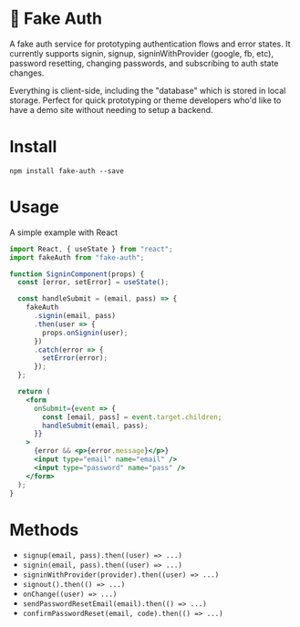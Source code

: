 # 🔐 Fake Auth

A fake auth service for prototyping authentication flows and error states. It currently supports signin, signup, signinWithProvider (google, fb, etc), password resetting, changing passwords, and subscribing to auth state changes.

Everything is client-side, including the "database" which is stored in local storage. Perfect for quick prototyping or theme developers who'd like to have a demo site without needing to setup a backend.

# Install

```
npm install fake-auth --save
```

# Usage

A simple example with React

```jsx
import React, { useState } from "react";
import fakeAuth from "fake-auth";

function SigninComponent(props) {
  const [error, setError] = useState();

  const handleSubmit = (email, pass) => {
    fakeAuth
      .signin(email, pass)
      .then(user => {
        props.onSignin(user);
      })
      .catch(error => {
        setError(error);
      });
  };

  return (
    <form
      onSubmit={event => {
        const [email, pass] = event.target.children;
        handleSubmit(email, pass);
      }}
    >
      {error && <p>{error.message}</p>}
      <input type="email" name="email" />
      <input type="password" name="pass" />
    </form>
  );
}
```

# Methods

- `signup(email, pass).then((user) => ...)`
- `signin(email, pass).then((user) => ...)`
- `signinWithProvider(provider).then((user) => ...)`
- `signout().then(() => ...)`
- `onChange((user) => ...)`
- `sendPasswordResetEmail(email).then(() => ...)`
- `confirmPasswordReset(email, code).then(() => ...)`

